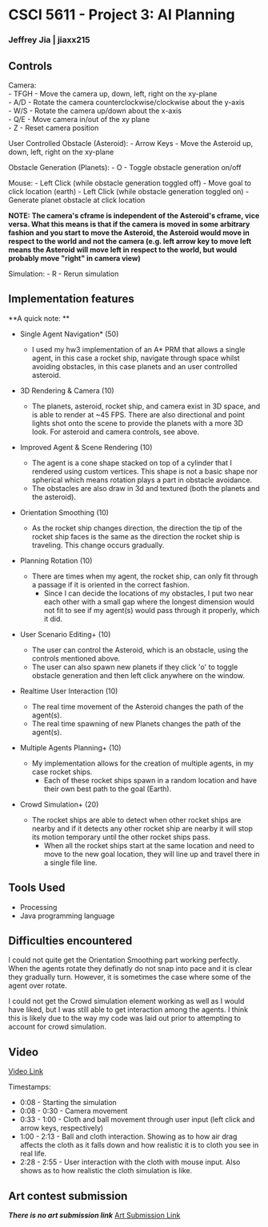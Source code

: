 # CSCI 5611 - Project 3: AI Planning
### Jeffrey Jia | jiaxx215

## Controls

Camera:<br>
    - TFGH - Move the camera up, down, left, right on the xy-plane<br>
    - A/D - Rotate the camera counterclockwise/clockwise about the y-axis<br>
    - W/S - Rotate the camera up/down about the x-axis<br>
    - Q/E - Move camera in/out of the xy plane <br>
    - Z - Reset camera position

User Controlled Obstacle (Asteroid):
    - Arrow Keys - Move the Asteroid up, down, left, right on the xy-plane<br>

Obstacle Generation (Planets):
    - O - Toggle obstacle generation on/off<br>

Mouse:
    - Left Click (while obstacle generation toggled off) - Move goal to click location (earth)
    - Left Click (while obstacle generation toggled on) - Generate planet obstacle at click location  

**NOTE: The camera's cframe is independent of the Asteroid's cframe, vice versa. What this means is that if the camera is moved in some arbitrary fashion and you start to move the Asteroid, the Asteroid would move in respect to the world and not the camera (e.g. left arrow key to move left means the Asteroid will move left in respect to the world, but would probably move "right" in camera view)**

Simulation:
    - R - Rerun simulation


  ## Implementation features

  **A quick note: **


  - Single Agent Navigation* (50)
      - I used my hw3 implementation of an A* PRM that allows a single agent, in this case a rocket ship, navigate through space
      whilst avoiding obstacles, in this case planets and an user controlled asteroid.

  - 3D Rendering & Camera (10)
      - The planets, asteroid, rocket ship, and camera exist in 3D space, and is able to render at ~45 FPS. There are also directional and point lights shot onto the scene to provide the planets with a more 3D look. For asteroid and camera controls, see above.

  - Improved Agent & Scene Rendering (10)
      - The agent is a cone shape stacked on top of a cylinder that I rendered using custom vertices. This shape is not a basic shape
      nor spherical which means rotation plays a part in obstacle avoidance.
      - The obstacles are also draw in 3d and textured (both the planets and the asteroid).

  - Orientation Smoothing (10)
      - As the rocket ship changes direction, the direction the tip of the rocket ship faces is the same as the direction the rocket ship is traveling. This change occurs gradually.

  - Planning Rotation (10)
      - There are times when my agent, the rocket ship, can only fit through a passage if it is oriented in the correct fashion.
          - Since I can decide the locations of my obstacles, I put two near each other with a small gap where the longest dimension
          would not fit to see if my agent(s) would pass through it properly, which it did.

  - User Scenario Editing+ (10)
      - The user can control the Asteroid, which is an obstacle, using the controls mentioned above.
      - The user can also spawn new planets if they click 'o' to toggle obstacle generation and then left click anywhere on the window.

  - Realtime User Interaction (10)
      -  The real time movement of the Asteroid changes the path of the agent(s).
      -  The real time spawning of new Planets changes the path of the agent(s).

  - Multiple Agents Planning+ (10)
      - My implementation allows for the creation of multiple agents, in my case rocket ships.
          - Each of these rocket ships spawn in a random location and have their own best path to the goal (Earth).

  - Crowd Simulation+ (20)
     - The rocket ships are able to detect when other rocket ships are nearby and if it detects any other rocket ship are nearby it will stop its motion temporary until the other rocket ships pass.
          - When all the rocket ships start at the same location and need to move to the new goal location, they will line up and travel there in a single file line.

  ## Tools Used

  - Processing
  - Java programming language


  ## Difficulties encountered

  I could not quite get the Orientation Smoothing part working perfectly. When the agents rotate they definatly do not snap into pace and it is clear they gradually turn. However, it is sometimes the case where some of the agent over rotate.  

  I could not get the Crowd simulation element working as well as I would have liked, but I was still able to get interaction among the agents. I think this is likely due to the way my code was laid out prior to attempting to account for crowd simulation.


  ## Video

  [Video Link](https://youtu.be/w036hNs8SpU)

  Timestamps: <br>
  - 0:08 - Starting the simulation<br>
  - 0:08 - 0:30 - Camera movement<br>
  - 0:33 - 1:00 - Cloth and ball movement through user input (left click and arrow keys, respectively)<br>
  - 1:00 - 2:13 - Ball and cloth interaction. Showing as to how air drag affects the cloth as it falls down and how realistic it is to cloth you see in real life.
  - 2:28 - 2:55 - User interaction with the cloth with mouse input. Also shows as to how realistic the cloth simulation is like.

  ## Art contest submission
  ***There is no art submission link***
  [Art Submission Link](https://imgur.com/)
